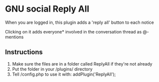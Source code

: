 GNU social Reply All
===========================

When you are logged in, this plugin adds a 'reply all' button to each notice

Clicking on it adds everyone* involved in the conversation thread as @-mentions

Instructions
---------

1. Make sure the files are in a folder called ReplyAll if they're not already
2. Put the folder in your /plugins/ directory
3. Tell /config.php to use it with: addPlugin('ReplyAll');
